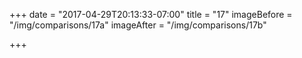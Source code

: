 +++
date = "2017-04-29T20:13:33-07:00"
title = "17"
imageBefore = "/img/comparisons/17a"
imageAfter = "/img/comparisons/17b"

+++

